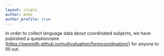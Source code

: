 ```yaml
---
layout: single
author: Anke
author_profile: true
---
```


In order to collect language data about coordinated subjects, we have published a questionnaire (https://pwsmith.github.io/multivaluation/formcoordination/) for anyone to fill out.
